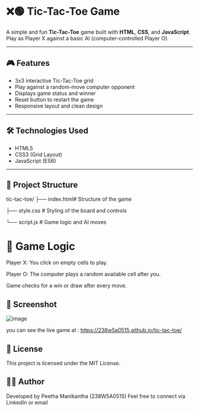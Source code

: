 # ❌🟢 Tic-Tac-Toe Game

A simple and fun **Tic-Tac-Toe** game built with **HTML**, **CSS**, and **JavaScript**. Play as Player X against a basic AI (computer-controlled Player O).

---

## 🎮 Features

- 3x3 interactive Tic-Tac-Toe grid
- Play against a random-move computer opponent
- Displays game status and winner
- Reset button to restart the game
- Responsive layout and clean design

---

## 🛠️ Technologies Used

- HTML5
- CSS3 (Grid Layout)
- JavaScript (ES6)

---

## 📂 Project Structure

tic-tac-toe/
├── index.html# Structure of the game

├── style.css # Styling of the board and controls

└── script.js # Game logic and AI moves

# 🧠 Game Logic
Player X: You click on empty cells to play.

Player O: The computer plays a random available cell after you.

Game checks for a win or draw after every move.

## 📸 Screenshot
![image](https://github.com/user-attachments/assets/fff9a2c9-daba-4cf5-a71d-822865820005)

you can see the live game at : https://238w5a0515.github.io/tic-tac-toe/
## 📜 License
This project is licensed under the MIT License.

## 👨‍💻 Author
Developed by Peetha Manikantha (238W5A0515)
Feel free to connect via LinkedIn or email
